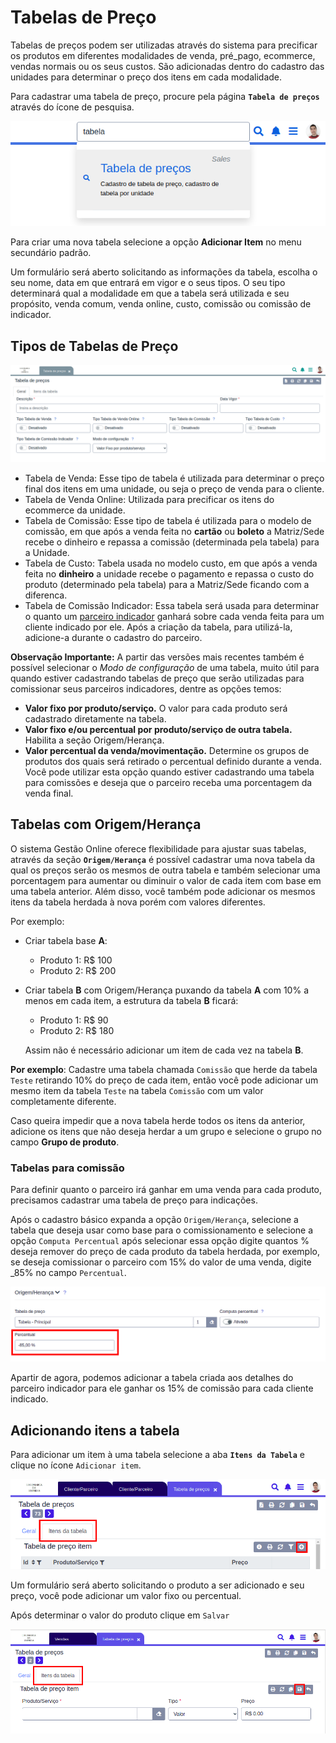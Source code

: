 # Tabelas de Preço

Tabelas de preços podem ser utilizadas através do sistema para precificar os produtos em diferentes modalidades de venda, pré\_pago, ecommerce, vendas normais ou os seus custos. São adicionadas dentro do cadastro das unidades para determinar o preço dos itens em cada modalidade.

Para cadastrar uma tabela de preço, procure pela página **`Tabela de preços`** através do ícone de pesquisa.

![](../../.gitbook/assets/1_tabela_de_preco.png)

Para criar uma nova tabela selecione a opção **Adicionar Item** no menu secundário padrão.

Um formulário será aberto solicitando as informações da tabela, escolha o seu nome, data em que entrará em vigor e o seus tipos. O seu tipo determinará qual a modalidade em que a tabela será utilizada e seu propósito, venda comum, venda online, custo, comissão ou comissão de indicador.

## Tipos de Tabelas de Preço

![](../../.gitbook/assets/4_tabela_de_preco_2.png)

* Tabela de Venda: Esse tipo de tabela é utilizada para determinar o preço final dos itens em uma unidade, ou seja o preço de venda para o cliente.
* Tabela de Venda Online: Utilizada para precificar os itens do ecommerce da unidade.
* Tabela de Comissão: Esse tipo de tabela é utilizada para o modelo de comissão, em que após a venda feita no **cartão** ou **boleto** a Matriz/Sede recebe o dinheiro e repassa a comissão \(determinada pela tabela\) para a Unidade.
* Tabela de Custo: Tabela usada no modelo custo, em que após a venda feita no **dinheiro** a unidade recebe o pagamento e repassa o custo do produto \(determinado pela tabela\) para a Matriz/Sede ficando com a diferenca.
* Tabela de Comissão Indicador: Essa tabela será usada para determinar o quanto um [parceiro indicador](https://github.com/Gestao-Online/public-docs/tree/acb2954355d3608fa2a0b29dfacf54ad6b8231e2/.gitbook/assets/cadastro_parceiro.md) ganhará sobre cada venda feita para um cliente indicado por ele. Após a criação da tabela, para utilizá-la, adicione-a durante o cadastro do parceiro.

**Observação Importante:** A partir das versões mais recentes também é possível selecionar o *Modo de configuração* de uma tabela, muito útil para quando estiver cadastrando tabelas de preço que serão utilizadas para comissionar seus parceiros indicadores, dentre as opções temos:
  - **Valor fixo por produto/serviço.** O valor para cada produto será cadastrado diretamente na tabela.
  - **Valor fixo e/ou percentual por produto/serviço de outra tabela.** Habilita a seção Origem/Herança.
  - **Valor percentual da venda/movimentação.** Determine os grupos de produtos dos quais será retirado o percentual definido durante a venda. Você pode utilizar esta opção quando estiver cadastrando uma tabela para comissões e deseja que o parceiro receba uma porcentagem da venda final.

## Tabelas com Origem/Herança

O sistema Gestão Online oferece flexibilidade para ajustar suas tabelas, através da seção **`Origem/Herança`** é possível cadastrar uma nova tabela da qual os preços serão os mesmos de outra tabela e também selecionar uma porcentagem para aumentar ou diminuir o valor de cada item com base em uma tabela anterior. Além disso, você também pode adicionar os mesmos itens da tabela herdada à nova porém com valores diferentes.

Por exemplo:

* Criar tabela base **A**:
  * Produto 1: R$ 100
  * Produto 2: R$ 200
* Criar tabela **B** com Origem/Herança puxando da tabela **A** com 10% a menos em cada item, a estrutura da tabela **B** ficará:

  * Produto 1: R$ 90
  * Produto 2: R$ 180

  Assim não é necessário adicionar um item de cada vez na tabela **B**.

**Por exemplo**: Cadastre uma tabela chamada `Comissão` que herde da tabela `Teste` retirando 10% do preço de cada item, então você pode adicionar um mesmo item da tabela `Teste` na tabela `Comissão` com um valor completamente diferente.

Caso queira impedir que a nova tabela herde todos os itens da anterior, adicione os itens que não deseja herdar a um grupo e selecione o grupo no campo **Grupo de produto**.

### Tabelas para comissão

Para definir quanto o parceiro irá ganhar em uma venda para cada produto, precisamos cadastrar uma tabela de preço para indicações.

Após o cadastro básico expanda a opção `Origem/Herança`, selecione a tabela que deseja usar como base para o comissionamento e selecione a opção `Computa Percentual` após selecionar essa opção digite quantos % deseja remover do preço de cada produto da tabela herdada, por exemplo, se deseja comissionar o parceiro com 15% do valor de uma venda, digite \_85% no campo `Percentual`.

![](../../.gitbook/assets/7_cliente_parceiro.png)

Apartir de agora, podemos adicionar a tabela criada aos detalhes do parceiro indicador para ele ganhar os 15% de comissão para cada cliente indicado.

## Adicionando itens a tabela

Para adicionar um item à uma tabela selecione a aba **`Itens da Tabela`** e clique no ícone `Adicionar item`.

![](../../.gitbook/assets/3_tabela_de_preco.png)

Um formulário será aberto solicitando o produto a ser adicionado e seu preço, você pode adicionar um valor fixo ou percentual.

Após determinar o valor do produto clique em `Salvar`

![](../../.gitbook/assets/4_tabela_de_preco.png)

